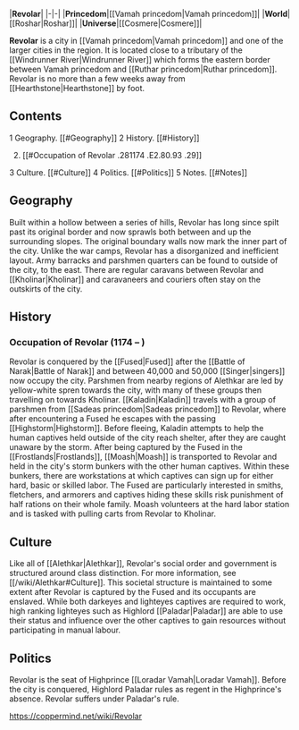 |**Revolar**|
|-|-|
|**Princedom**|[[Vamah princedom\|Vamah princedom]]|
|**World**|[[Roshar\|Roshar]]|
|**Universe**|[[Cosmere\|Cosmere]]|

**Revolar** is a city in [[Vamah princedom\|Vamah princedom]] and one of the larger cities in the region. It is located close to a tributary of the [[Windrunner River\|Windrunner River]] which forms the eastern border between Vamah princedom and [[Ruthar princedom\|Ruthar princedom]]. Revolar is no more than a few weeks away from [[Hearthstone\|Hearthstone]] by foot.

## Contents

1 Geography. [[#Geography]] 
2 History. [[#History]] 

2. [[#Occupation of Revolar .281174 .E2.80.93 .29]] 


3 Culture. [[#Culture]] 
4 Politics. [[#Politics]] 
5 Notes. [[#Notes]] 


## Geography
Built within a hollow between a series of hills, Revolar has long since spilt past its original border and now sprawls both between and up the surrounding slopes. The original boundary walls now mark the inner part of the city. Unlike the war camps, Revolar has a disorganized and inefficient layout.
Army barracks and parshmen quarters can be found to outside of the city, to the east. There are regular caravans between Revolar and [[Kholinar\|Kholinar]] and caravaneers and couriers often stay on the outskirts of the city.

## History
### Occupation of Revolar (1174 – )
Revolar is conquered by the [[Fused\|Fused]] after the [[Battle of Narak\|Battle of Narak]] and between 40,000 and 50,000 [[Singer\|singers]] now occupy the city. Parshmen from nearby regions of Alethkar are led by yellow-white spren towards the city, with many of these groups then travelling on towards Kholinar. [[Kaladin\|Kaladin]] travels with a group of parshmen from [[Sadeas princedom\|Sadeas princedom]] to Revolar, where after encountering a Fused he escapes with the passing [[Highstorm\|Highstorm]]. Before fleeing, Kaladin attempts to help the human captives held outside of the city reach shelter, after they are caught unaware by the storm.
After being captured by the Fused in the [[Frostlands\|Frostlands]], [[Moash\|Moash]] is transported to Revolar and held in the city's storm bunkers with the other human captives. Within these bunkers, there are workstations at which captives can sign up for either hard, basic or skilled labor. The Fused are particularly interested in smiths, fletchers, and armorers and captives hiding these skills risk punishment of half rations on their whole family. Moash volunteers at the hard labor station and is tasked with pulling carts from Revolar to Kholinar.

## Culture
Like all of [[Alethkar\|Alethkar]], Revolar's social order and government is structured around class distinction. For more information, see [[/wiki/Alethkar#Culture]].
This societal structure is maintained to some extent after Revolar is captured by the Fused and its occupants are enslaved. While both darkeyes and lighteyes captives are required to work, high ranking lighteyes such as Highlord [[Paladar\|Paladar]] are able to use their status and influence over the other captives to gain resources without participating in manual labour.

## Politics
Revolar is the seat of Highprince [[Loradar Vamah\|Loradar Vamah]]. Before the city is conquered, Highlord Paladar rules as regent in the Highprince's absence. Revolar suffers under Paladar's rule.



https://coppermind.net/wiki/Revolar
